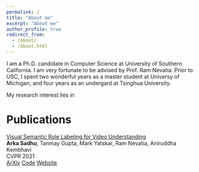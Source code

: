 ```yaml
---
permalink: /
title: "About me"
excerpt: "About me"
author_profile: true
redirect_from: 
  - /about/
  - /about.html
---
```


I am a Ph.D. candidate in Computer Science at University of Southern California. I am very fortunate to be advised by Prof. Ram Nevatia. Prior to USC, I spent two wonderful years as a master student at Universy of Michigan, and four years as an undergard at Tsinghua University. 

My research interest lies in 

<h1 id="publications"> Publications </h1>

<p><u>Visual Semantic Role Labeling for Video Understanding</u><br>
<strong>Arka Sadhu</strong>, Tanmay Gupta, Mark Yatskar, Ram Nevatia, Aniruddha Kembhavi<br>
CVPR 2021<br>
<a href="https://arxiv.org/abs/2104.00990" class="btn btn--success">ArXiv</a>
<a href="https://github.com/TheShadow29/VidSitu" class="btn btn--warning">Code</a>
<a href="https://vidsitu.org/" class="btn btn--danger">Website</a></p>